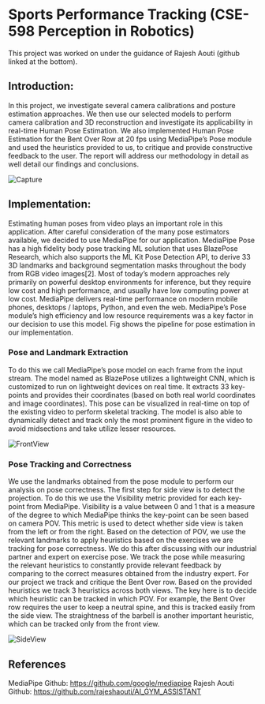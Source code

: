 # Sports Performance Tracking (CSE-598 Perception in Robotics)
This project was worked on under the guidance of Rajesh Aouti (github linked at the bottom). 
## Introduction:
In this project, we investigate several camera calibrations and posture estimation approaches. We then use our selected models to perform camera calibration and 3D reconstruction and investigate its applicability in real-time Human Pose Estimation. We also implemented Human Pose Estimation for the Bent Over Row at 20 fps using MediaPipe’s Pose module and used the heuristics provided to us, to critique and provide constructive feedback to the user. The report will address our methodology in detail as well detail our findings and conclusions.

![Capture](https://user-images.githubusercontent.com/67961257/167235982-5a3f9644-9b12-4a38-89dd-d10665577435.PNG)

## Implementation:
Estimating human poses from video plays an important role in this application. After careful consideration of the many pose estimators available, we decided to use MediaPipe for our application. MediaPipe Pose has a high fidelity body pose tracking ML solution that uses BlazePose Research, which also supports the ML Kit Pose Detection API, to derive 33 3D landmarks and background segmentation masks throughout the body from RGB video images[2]. Most of today’s modern approaches rely primarily on powerful desktop environments for inference, but they require low cost and high performance, and usually have low computing power at low cost. MediaPipe delivers real-time performance on modern mobile phones, desktops / laptops, Python, and even the web. MediaPipe’s Pose module’s high efficiency and low resource requirements was a key factor in our decision to use this model. Fig shows the pipeline for pose estimation in our implementation. 

### Pose and Landmark Extraction
To do this we call MediaPipe’s pose model on each frame from the input stream. The model named as BlazePose utilizes a lightweight CNN, which is customized to run on lightweight devices on real time. It extracts 33 key-points and provides their coordinates (based on both real world coordinates and image coordinates). This pose can be visualized in real-time on top of the existing video to perform skeletal tracking. The model is also able to dynamically detect and track only the most prominent figure in the video to avoid midsections and take utilize lesser resources. 

![FrontView](https://user-images.githubusercontent.com/67961257/167235983-40936cfc-2f05-4f55-a2d7-bff31ca0c111.PNG)

### Pose Tracking and Correctness
We use the landmarks obtained from the pose module to perform our analysis on pose correctness. The first step for side view is to detect the projection. To do this we use the Visibility metric provided for each key-point from MediaPipe. Visibility is a value between 0 and 1 that is a measure of the degree to which MediaPipe thinks the key-point can be seen based on camera POV. This metric is used to detect whether side view is taken from the left or from the right. Based on the detection of POV, we use the relevant landmarks to apply heuristics based on the exercises we are tracking for pose correctness. We do this after discussing with our industrial partner and expert on exercise pose. We track the pose while measuring the relevant heuristics to constantly provide relevant feedback by comparing to the correct measures obtained from the industry expert. For our project we track and critique the Bent Over row. Based on the provided heuristics we track 3 heuristics across both views. The key here is to decide which heuristic can be tracked in which POV. For example, the Bent Over row requires the user to keep a neutral spine, and this is tracked easily from the side view. The straightness of the barbell is another important heuristic, which can be tracked only from the front view.

![SideView](https://user-images.githubusercontent.com/67961257/167235986-160a6f6c-3610-4044-823a-f6f28ef6defe.png)


## References
MediaPipe Github: https://github.com/google/mediapipe
Rajesh Aouti Github: https://github.com/rajeshaouti/AI_GYM_ASSISTANT
